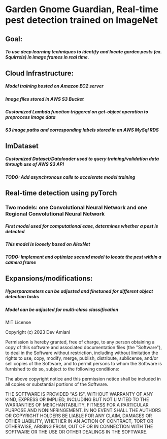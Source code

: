 # Garden Gnome Guardian, Real-time pest detection trained on ImageNet
## Goal:
##### To use deep learning techniques to identify and locate garden pests (ex. Squirrels) in image frames in real time. 
## Cloud Infrastructure:
##### Model training hosted on Amazon EC2 server
##### Image files stored in AWS S3 Bucket
##### Customized Lambda function triggered on get-object operation to preprocess image data
##### S3 image paths and corresponding labels stored in an AWS MySql RDS
## ImDataset
##### Customized Dataset/Dataloader used to query training/validation data through use of AWS S3 API
##### TODO: Add asynchronous calls to accelerate model training
## Real-time detection using pyTorch
### Two models: one Convolutional Neural Network and one Regional Convolutional Neural Network
##### First model used for computational ease, determines whether a pest is detected
##### This model is loosely based on AlexNet
##### TODO: Implement and optimize second model to locate the pest within a camera frame
## Expansions/modifications:
##### Hyperparameters can be adjusted and finetuned for different object detection tasks
##### Model can be adjusted for multi-class classification






MIT License

Copyright (c) 2023 Dev Amlani

Permission is hereby granted, free of charge, to any person obtaining a copy
of this software and associated documentation files (the "Software"), to deal
in the Software without restriction, including without limitation the rights
to use, copy, modify, merge, publish, distribute, sublicense, and/or sell
copies of the Software, and to permit persons to whom the Software is
furnished to do so, subject to the following conditions:

The above copyright notice and this permission notice shall be included in all
copies or substantial portions of the Software.

THE SOFTWARE IS PROVIDED "AS IS", WITHOUT WARRANTY OF ANY KIND, EXPRESS OR
IMPLIED, INCLUDING BUT NOT LIMITED TO THE WARRANTIES OF MERCHANTABILITY,
FITNESS FOR A PARTICULAR PURPOSE AND NONINFRINGEMENT. IN NO EVENT SHALL THE
AUTHORS OR COPYRIGHT HOLDERS BE LIABLE FOR ANY CLAIM, DAMAGES OR OTHER
LIABILITY, WHETHER IN AN ACTION OF CONTRACT, TORT OR OTHERWISE, ARISING FROM,
OUT OF OR IN CONNECTION WITH THE SOFTWARE OR THE USE OR OTHER DEALINGS IN THE
SOFTWARE.
